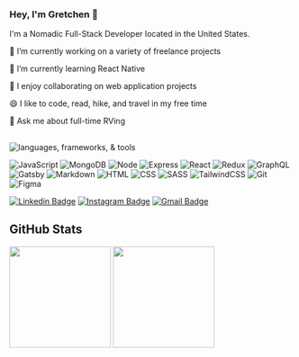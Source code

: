 ### Hey, I'm Gretchen 👋

I'm a Nomadic Full-Stack Developer located in the United States.

🔭 I’m currently working on a variety of freelance projects

🌱 I’m currently learning React Native 

👯 I enjoy collaborating on web application projects

😄 I like to code, read, hike, and travel in my free time

💬 Ask me about full-time RVing


##

![languages, frameworks, & tools](https://img.shields.io/badge/-Languages%20%26%20Tools-lightgrey)

![JavaScript](https://img.shields.io/static/v1?logo=javascript&label=&message=JavaScript&color=111&logoColor=AAA&style=flat-square)
![MongoDB](https://img.shields.io/static/v1?logo=mongodb&label=&message=MongoDB&color=111&logoColor=AAA&style=flat-square)
![Node](https://img.shields.io/static/v1?logo=node.js&label=&message=Node.JS&color=111&logoColor=AAA&style=flat-square)
![Express](https://img.shields.io/static/v1?logo=express&label=&message=Express&color=111&logoColor=AAA&style=flat-square)
![React](https://img.shields.io/static/v1?logo=react&label=&message=React&color=111&logoColor=AAA&style=flat-square)
![Redux](https://img.shields.io/static/v1?logo=redux&label=&message=Redux&color=111&logoColor=AAA&style=flat-square)
![GraphQL](https://img.shields.io/static/v1?logo=graphql&label=&message=GraphQL&color=111&logoColor=AAA&style=flat-square)
![Gatsby](https://img.shields.io/static/v1?logo=gatsby&label=&message=Gatsby&color=111&logoColor=AAA&style=flat-square)
![Markdown](https://img.shields.io/static/v1?logo=markdown&label=&message=Markdown&color=111&logoColor=AAA&style=flat-square)
![HTML](https://img.shields.io/static/v1?logo=html5&label=&message=HTML&color=111&logoColor=AAA&style=flat-square)
![CSS](https://img.shields.io/static/v1?logo=CSS3&label=&message=CSS&color=111&logoColor=AAA&style=flat-square)
![SASS](https://img.shields.io/static/v1?logo=SASS&label=&message=SASS&color=111&logoColor=AAA&style=flat-square)
![TailwindCSS](https://img.shields.io/static/v1?logo=tailwind-css&label=&message=TailwindCSS&color=111&logoColor=AAA&style=flat-square)
![Git](https://img.shields.io/static/v1?logo=git&label=&message=Git&color=111&logoColor=AAA&style=flat-square)
![Figma](https://img.shields.io/static/v1?logo=figma&label=&message=Figma&color=111&logoColor=AAA&style=flat-square)


[![Linkedin Badge](https://img.shields.io/badge/-LinkedIn-blue?style=flat-square&logo=Linkedin&logoColor=white&link=https://www.linkedin.com/in/gretchen-schadegg/)](https://www.linkedin.com/in/gretchen-schadegg/)
[![Instagram Badge](https://img.shields.io/badge/-Instagram-e4405f?style=flat-square&logo=Instagram&logoColor=white&link=https://www.instagram.com/gretz315/)](https://www.instagram.com/gretz315/)
[![Gmail Badge](https://img.shields.io/badge/-Email-d14836?style=flat-square&logo=Gmail&logoColor=white&link=mailto:mail@strifellc.maryland@gmail.com)](mailto:strifellc.maryland@gmail.com)


## GitHub Stats

<p>  
  <img height="180em" src="https://github-readme-stats.vercel.app/api?username=gschadegg&theme=vue-dark&show_icons=true&hide_border=true" />

  <img height="180em" src="https://github-readme-stats.vercel.app/api/top-langs/?username=gschadegg&theme=vue-dark&exclude_repo=KNN-Image-Classification&show_icons=true&hide_border=true&layout=compact&langs_count=8"/>   
</p>  


<!--
**gschadegg/gschadegg** is a ✨ _special_ ✨ repository because its `README.md` (this file) appears on your GitHub profile.

Here are some ideas to get you started:

- 🔭 I’m currently working on ...
- 🌱 I’m currently learning ...
- 👯 I’m looking to collaborate on ...
- 🤔 I’m looking for help with ...
- 💬 Ask me about ...
- 📫 How to reach me: ...
- 😄 Pronouns: ...
- ⚡ Fun fact: ...
-->

